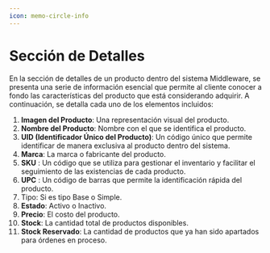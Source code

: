 ```yaml
---
icon: memo-circle-info
---
```


# Sección de Detalles

En la sección de detalles de un producto dentro del sistema Middleware, se presenta una serie de información esencial que permite al cliente conocer a fondo las características del producto que está considerando adquirir. A continuación, se detalla cada uno de los elementos incluidos:

1. **Imagen del Producto**: Una representación visual del producto.
2. **Nombre del Producto**: Nombre con el que se identifica el producto.
3. **UID (Identificador Único del Producto)**: Un código único que permite identificar de manera exclusiva al producto dentro del sistema.
4. **Marca**: La marca o fabricante del producto.
5. **SKU** : Un código que se utiliza para gestionar el inventario y facilitar el seguimiento de las existencias de cada producto.
6. **UPC** : Un código de barras que permite la identificación rápida del producto.
7. Tipo: Si es tipo Base o Simple.
8. **Estado**:  Activo o Inactivo.
9. **Precio**: El costo del producto.
10. **Stock**: La cantidad total de productos disponibles.
11. **Stock Reservado**: La cantidad de productos que ya han sido apartados para órdenes en proceso.
